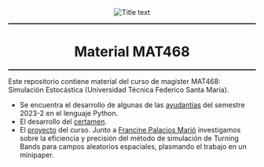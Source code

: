 <center><img src="https://matematica.usm.cl/wp-content/themes/dmatUSM/assets/img/logoDMAT2.png" title="Title text" /></center>
<hr style="height:2px;border:none"/>
<h1 align='center'> Material MAT468</h1>
<hr style="height:2px;border:none"/>

Este repositorio contiene material del curso de magíster MAT468: Simulación Estocástica (Universidad Técnica Federico Santa María).

- Se encuentra el desarrollo de algunas de las [ayudantías](https://github.com/AlejandroVillazonG/MAT468/tree/main/labs) del semestre 2023-2 en el lenguaje Python.
- El desarrollo del [certamen](https://github.com/AlejandroVillazonG/MAT468/tree/main/certamen).
- El [proyecto](https://github.com/AlejandroVillazonG/MAT468/tree/main/proyecto) del curso. Junto a [Francine Palacios Marió](https://github.com/Francine-Palacios) investigamos sobre la eficiencia y precisión del método de simulación de Turning Bands para campos aleatorios espaciales, plasmando el trabajo en un minipaper.
